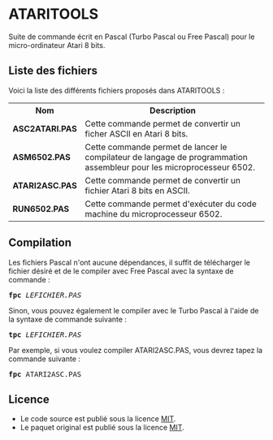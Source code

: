 # ATARITOOLS
Suite de commande écrit en Pascal (Turbo Pascal ou Free Pascal) pour le micro-ordinateur Atari 8 bits.

<h2>Liste des fichiers</h2>

Voici la liste des différents fichiers proposés dans ATARITOOLS :

<table>
		<tr>
			<th>Nom</th>
			<th>Description</th>	
		</tr>
		<tr>
			<td><b>ASC2ATARI.PAS</b></td>
			<td>Cette commande permet de convertir un ficher ASCII en Atari 8 bits.</td>
		</tr>  
<tr>
			<td><b>ASM6502.PAS</b></td>
			<td>Cette commande permet de lancer le compilateur de langage de programmation assembleur pour les microprocesseur 6502.</td>
		</tr>			
		<tr>
			<td><b>ATARI2ASC.PAS</b></td>
			<td>Cette commande permet de convertir un fichier Atari 8 bits en ASCII.</td>
		</tr>
	       	<tr>
		       <td><b>RUN6502.PAS</b></td>
		       <td>Cette commande permet d'exécuter du code machine du microprocesseur 6502.</td>
		</tr>	
</table>  

<h2>Compilation</h2>
	
Les fichiers Pascal n'ont aucune dépendances, il suffit de télécharger le fichier désiré et de le compiler avec Free Pascal avec la syntaxe de commande  :

<pre><b>fpc</b> <i>LEFICHIER.PAS</i></pre>
	
Sinon, vous pouvez également le compiler avec le Turbo Pascal à l'aide de la syntaxe de commande suivante :	

<pre><b>tpc</b> <i>LEFICHIER.PAS</i></pre>
	
Par exemple, si vous voulez compiler ATARI2ASC.PAS, vous devrez tapez la commande suivante :

<pre><b>fpc</b> ATARI2ASC.PAS</pre>
	
<h2>Licence</h2>
<ul>
 <li>Le code source est publié sous la licence <a href="https://github.com/gladir/ATARITOOLS/blob/main/LICENSE">MIT</a>.</li>
 <li>Le paquet original est publié sous la licence <a href="https://github.com/gladir/ATARITOOLS/blob/main/LICENSE">MIT</a>.</li>
</ul>
